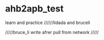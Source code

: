# ahb2apb_test
learn and practice
//////lidada and bruceli


/////bruce_li write afrer pull from network /////
